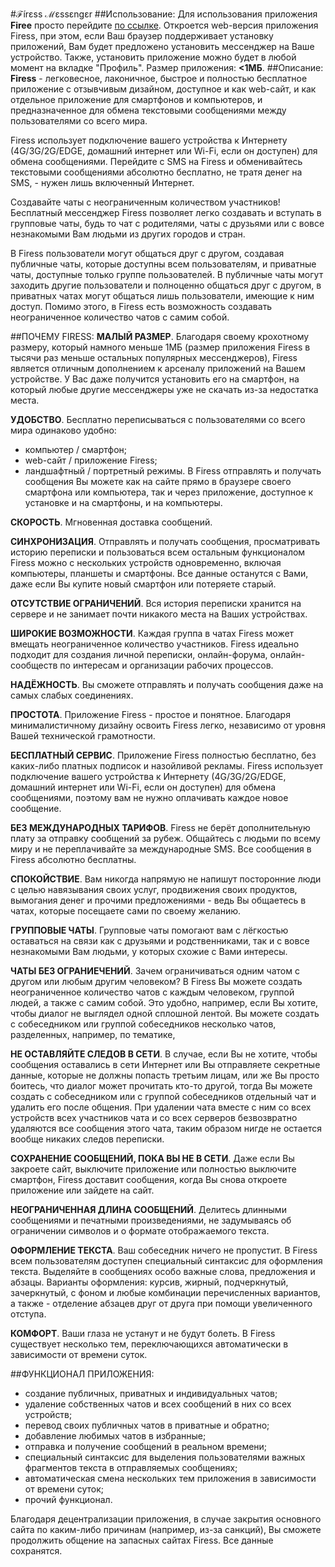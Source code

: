 #ℱírεss ℳεssεngεr
##Использование:
Для использования приложения **Firee** просто перейдите [по ссылке](https://messenger-fireactbase-211015.web.app/). Откроется web-версия приложения Firess, при этом, если Ваш браузер поддерживает установку приложений, Вам будет предложено установить мессенджер на Ваше устройство. Также, установить приложение можно будет в любой момент на вкладке "Профиль". Размер приложения: **<1МБ**.
##Описание:
**Firess** - легковесное, лаконичное, быстрое и полностью бесплатное приложение с отзывчивым дизайном, доступное и как web-сайт, и как отдельное приложение для смартфонов и компьютеров, и предназначенное для обмена текстовыми сообщениями между пользователями со всего мира.

Firess использует подключение вашего устройства к Интернету (4G/3G/2G/EDGE, домашний интернет или Wi-Fi, если он доступен) для обмена сообщениями. Перейдите с SMS на Firess и обменивайтесь текстовыми сообщениями абсолютно бесплатно, не тратя денег на SMS, - нужен лишь включенный Интернет.

Создавайте чаты с неограниченным количеством участников! Бесплатный мессенджер Firess позволяет легко создавать и вступать в групповые чаты, будь то чат с родителями, чаты с друзьями или с вовсе незнакомыми Вам людьми из других городов и стран.

В Firess пользователи могут общаться друг с другом, создавая публичные чаты, которые доступны всем пользователям, и приватные чаты, доступные только группе пользователей. В публичные чаты могут заходить другие пользователи и полноценно общаться друг с другом, в приватных чатах могут общаться лишь пользователи, имеющие к ним доступ. Помимо этого, в Firess есть возможность создавать неограниченное количество чатов с самим собой.

##ПОЧЕМУ FIRESS:
**МАЛЫЙ РАЗМЕР**. Благодаря своему крохотному размеру, который намного меньше 1МБ (размер приложения Firess в тысячи раз меньше остальных популярных мессенджеров), Firess является отличным дополнением к арсеналу приложений на Вашем устройстве. У Вас даже получится установить его на смартфон, на который любые другие мессенджеры уже не скачать из-за недостатка места.

**УДОБСТВО**. Бесплатно переписываться с пользователями со всего мира одинаково удобно:

- компьютер / смартфон;
- web-сайт / приложение Firess;
- ландшафтный / портретный режимы.
  В Firess отправлять и получать сообщения Вы можете как на сайте прямо в браузере своего смартфона или компьютера, так и через приложение, доступное к установке и на смартфоны, и на компьютеры.

**СКОРОСТЬ**. Мгновенная доставка сообщений.

**СИНХРОНИЗАЦИЯ**. Отправлять и получать сообщения, просматривать историю переписки и пользоваться всем остальным функционалом Firess можно с нескольких устройств одновременно, включая компьютеры, планшеты и смартфоны. Все данные останутся с Вами, даже если Вы купите новый смартфон или потеряете старый.

**ОТСУТСТВИЕ ОГРАНИЧЕНИЙ**. Вся история переписки хранится на сервере и не занимает почти никакого места на Ваших устройствах.

**ШИРОКИЕ ВОЗМОЖНОСТИ**. Каждая группа в чатах Firess может вмещать неограниченное количество участников. Firess идеально подходит для создания личной переписки, онлайн-форума, онлайн-сообществ по интересам и организации рабочих процессов.

**НАДЁЖНОСТЬ**. Вы сможете отправлять и получать сообщения даже на самых слабых соединениях.

**ПРОСТОТА**. Приложение Firess - простое и понятное. Благодаря минималистичному дизайну освоить Firess легко, независимо от уровня Вашей технической грамотности.

**БЕСПЛАТНЫЙ СЕРВИС**. Приложение Firess полностью бесплатно, без каких-либо платных подписок и назойливой рекламы. Firess использует подключение вашего устройства к Интернету (4G/3G/2G/EDGE, домашний интернет или Wi-Fi, если он доступен) для обмена сообщениями, поэтому вам не нужно оплачивать каждое новое сообщение.

**БЕЗ МЕЖДУНАРОДНЫХ ТАРИФОВ**. Firess не берёт дополнительную плату за отправку сообщений за рубеж. Общайтесь с людьми по всему миру и не переплачивайте за международные SMS. Все сообщения в Firess абсолютно бесплатны.

**СПОКОЙСТВИЕ**. Вам никогда напрямую не напишут посторонние люди с целью навязывания своих услуг, продвижения своих продуктов, вымогания денег и прочими предложениями - ведь Вы общаетесь в чатах, которые посещаете сами по своему желанию.

**ГРУППОВЫЕ ЧАТЫ**. Групповые чаты помогают вам с лёгкостью оставаться на связи как с друзьями и родственниками, так и с вовсе незнакомыми Вам людьми, у которых схожие с Вами интересы.

**ЧАТЫ БЕЗ ОГРАНИЕЧЕНИЙ**. Зачем ограничиваться одним чатом с другом или любым другим человеком? В Firess Вы можете создать неограниченное количество чатов с каждым человеком, группой людей, а также с самим собой. Это удобно, например, если Вы хотите, чтобы диалог не выглядел одной сплошной лентой. Вы можете создать с собеседником или группой собеседников несколько чатов, разделенных, например, по тематике,

**НЕ ОСТАВЛЯЙТЕ СЛЕДОВ В СЕТИ**. В случае, если Вы не хотите, чтобы сообщения оставались в сети Интернет или Вы отправляете секретные данные, которые не должны попасть третьим лицам, или же Вы просто боитесь, что диалог может прочитать кто-то другой, тогда Вы можете создать с собеседником или с группой собеседников отдельный чат и удалить его после общения. При удалении чата вместе с ним со всех устройств всех участников чата и со всех серверов безвозвратно удаляются все сообщения этого чата, таким образом нигде не остается вообще никаких следов переписки.

**СОХРАНЕНИЕ СООБЩЕНИЙ, ПОКА ВЫ НЕ В СЕТИ**. Даже если Вы закроете сайт, выключите приложение или полностью выключите смартфон, Firess доставит сообщения, когда Вы снова откроете приложение или зайдете на сайт.

**НЕОГРАНИЧЕННАЯ ДЛИНА СООБЩЕНИЙ**. Делитесь длинными сообщениями и печатными произведениями, не задумываясь об ограничении символов и о формате отображаемого текста.

**ОФОРМЛЕНИЕ ТЕКСТА**. Ваш собеседник ничего не пропустит. В Firess всем пользователям доступен специальный синтаксис для оформления текста. Выделяйте в сообщениях особо важные слова, предложения и абзацы. Варианты оформления: курсив, жирный, подчеркнутый, зачеркнутый, с фоном и любые комбинации перечисленных вариантов, а также - отделение абзацев друг от друга при помощи увеличенного отступа.

**КОМФОРТ**. Ваши глаза не устанут и не будут болеть. В Firess существует несколько тем, переключающихся автоматически в зависимости от времени суток.

##ФУНКЦИОНАЛ ПРИЛОЖЕНИЯ:

- создание публичных, приватных и индивидуальных чатов;
- удаление собственных чатов и всех сообщений в них со всех устройств;
- перевод своих публичных чатов в приватные и обратно;
- добавление любимых чатов в избранные;
- отправка и получение сообщений в реальном времени;
- специальный синтаксис для выделения пользователями важных фрагментов текста в отправляемых сообщениях;
- автоматическая смена нескольких тем приложения в зависимости от времени суток;
- прочий функционал.

Благодаря децентрализации приложения, в случае закрытия основного сайта по каким-либо причинам (например, из-за санкций), Вы сможете продолжить общение на запасных сайтах Firess. Все данные сохранятся.

